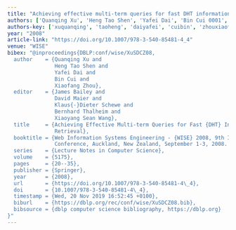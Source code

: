 ```yaml
---
title: "Achieving effective multi-term queries for fast DHT information retrieval"
authors: ['Quanqing Xu', 'Heng Tao Shen', 'Yafei Dai', 'Bin Cui 0001', 'Xiaofang Zhou 0001']
authors-key: ['xuquanqing', 'taoheng', 'daiyafei', 'cuibin', 'zhouxiaofang']
year: "2008"
article-link: "https://doi.org/10.1007/978-3-540-85481-4_4"
venue: "WISE"
bibex: "@inproceedings{DBLP:conf/wise/XuSDCZ08,
  author    = {Quanqing Xu and
               Heng Tao Shen and
               Yafei Dai and
               Bin Cui and
               Xiaofang Zhou},
  editor    = {James Bailey and
               David Maier and
               Klaus{-}Dieter Schewe and
               Bernhard Thalheim and
               Xiaoyang Sean Wang},
  title     = {Achieving Effective Multi-term Queries for Fast {DHT} Information
               Retrieval},
  booktitle = {Web Information Systems Engineering - {WISE} 2008, 9th International
               Conference, Auckland, New Zealand, September 1-3, 2008. Proceedings},
  series    = {Lecture Notes in Computer Science},
  volume    = {5175},
  pages     = {20--35},
  publisher = {Springer},
  year      = {2008},
  url       = {https://doi.org/10.1007/978-3-540-85481-4\_4},
  doi       = {10.1007/978-3-540-85481-4\_4},
  timestamp = {Wed, 20 Nov 2019 16:52:45 +0100},
  biburl    = {https://dblp.org/rec/conf/wise/XuSDCZ08.bib},
  bibsource = {dblp computer science bibliography, https://dblp.org}
}"
---
```

